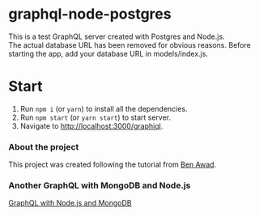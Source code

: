 # graphql-node-postgres

This is a test GraphQL server created with Postgres and Node.js.  
The actual database URL has been removed for obvious reasons. Before starting the app, add your database URL in models/index.js.

# Start

1. Run `npm i` (or `yarn`) to install all the dependencies.
2. Run `npm start` (or `yarn start`) to start server.
3. Navigate to [http://localhost:3000/graphiql](http://localhost:3000/graphiql).

### About the project

This project was created following the tutorial from [Ben Awad](https://www.youtube.com/watch?v=hqk30IVeYak).  


### Another GraphQL with MongoDB and Node.js
[GraphQL with Node.js and MongoDB](https://github.com/hooheohee/graphql-node-mongodb)